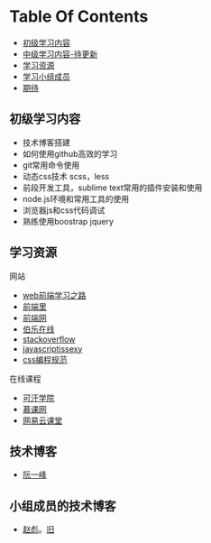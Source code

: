 # Table Of Contents

* [初级学习内容](#初级学习内容)
* [中级学习内容-待更新](#中级学习内容)
* [学习资源](#学习资源)
* [学习小组成员](#学习小组成员)
* [期待](#期待)


## 初级学习内容

-	技术博客搭建
-	如何使用github高效的学习
-	git常用命令使用
-	动态css技术 scss，less
-	前段开发工具，sublime text常用的插件安装和使用
-	node.js环境和常用工具的使用
-	浏览器js和css代码调试
-	熟练使用boostrap jquery


## 学习资源

网站

-	[web前端学习之路](http://www.w3cways.com/)
-	[前端里](http://www.yyyweb.com/)
-	[前端网](http://www.w3cfuns.com/)
-	[伯乐在线](http://web.jobbole.com/)
-	[stackoverflow](http://stackoverflow.com/)
-	[javascriptissexy](http://javascriptissexy.com/)
-	[css编程规范](http://cssguidelin.es/)

在线课程

- [可汗学院](www.khanacademy.org)
- [慕课网](http://www.imooc.com/)
- [网易云课堂](http://study.163.com/)

## 技术博客

-	[阮一峰](http://www.ruanyifeng.com/blog/)


## 小组成员的技术博客
- [赵彪](https://buildall.github.io/)。[旧](http://blog.csdn.net/developer_biao)
